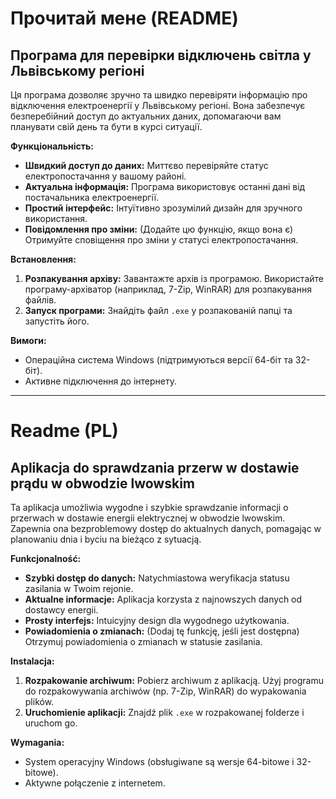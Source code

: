# Прочитай мене (README)

## Програма для перевірки відключень світла у Львівському регіоні

Ця програма дозволяє зручно та швидко перевіряти інформацію про відключення електроенергії у Львівському регіоні.  Вона забезпечує безперебійний доступ до актуальних даних, допомагаючи вам планувати свій день та бути в курсі ситуації.

**Функціональність:**

* **Швидкий доступ до даних:**  Миттєво перевіряйте статус електропостачання у вашому районі.
* **Актуальна інформація:** Програма використовує останні дані від постачальника електроенергії.
* **Простий інтерфейс:**  Інтуїтивно зрозумілий дизайн для зручного використання.
* **Повідомлення про зміни:**  (Додайте цю функцію, якщо вона є) Отримуйте сповіщення про зміни у статусі електропостачання.


**Встановлення:**

1. **Розпакування архіву:** Завантажте архів із програмою.  Використайте програму-архіватор (наприклад, 7-Zip, WinRAR) для розпакування файлів.
2. **Запуск програми:** Знайдіть файл `.exe` у розпакованій папці та запустіть його.

**Вимоги:**

* Операційна система Windows (підтримуються версії 64-біт та 32-біт).
* Активне підключення до інтернету.


---

# Readme (PL)

## Aplikacja do sprawdzania przerw w dostawie prądu w obwodzie lwowskim

Ta aplikacja umożliwia wygodne i szybkie sprawdzanie informacji o przerwach w dostawie energii elektrycznej w obwodzie lwowskim. Zapewnia ona bezproblemowy dostęp do aktualnych danych, pomagając w planowaniu dnia i byciu na bieżąco z sytuacją.

**Funkcjonalność:**

* **Szybki dostęp do danych:** Natychmiastowa weryfikacja statusu zasilania w Twoim rejonie.
* **Aktualne informacje:** Aplikacja korzysta z najnowszych danych od dostawcy energii.
* **Prosty interfejs:** Intuicyjny design dla wygodnego użytkowania.
* **Powiadomienia o zmianach:** (Dodaj tę funkcję, jeśli jest dostępna) Otrzymuj powiadomienia o zmianach w statusie zasilania.


**Instalacja:**

1. **Rozpakowanie archiwum:** Pobierz archiwum z aplikacją. Użyj programu do rozpakowywania archiwów (np. 7-Zip, WinRAR) do wypakowania plików.
2. **Uruchomienie aplikacji:** Znajdź plik `.exe` w rozpakowanej folderze i uruchom go.

**Wymagania:**

* System operacyjny Windows (obsługiwane są wersje 64-bitowe i 32-bitowe).
* Aktywne połączenie z internetem.
